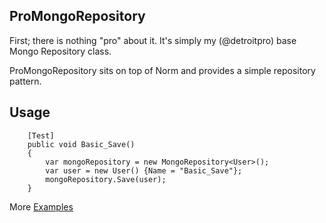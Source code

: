 ## ProMongoRepository

First; there is nothing "pro" about it. It's simply my (@detroitpro) base Mongo Repository class. 

ProMongoRepository sits on top of Norm and provides a simple repository pattern.

## Usage

        [Test]
        public void Basic_Save()
        {
            var mongoRepository = new MongoRepository<User>();
            var user = new User() {Name = "Basic_Save"};
            mongoRepository.Save(user);
        }

More [Examples](https://github.com/detroitpro/ProMongoRepository/blob/master/ProMongoRepositoryTests/Examples.cs)